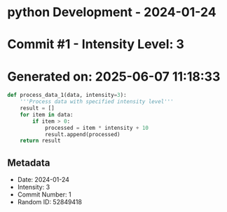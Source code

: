 ﻿# python Development - 2024-01-24
# Commit #1 - Intensity Level: 3
# Generated on: 2025-06-07 11:18:33
```python
def process_data_1(data, intensity=3):
    '''Process data with specified intensity level'''
    result = []
    for item in data:
        if item > 0:
            processed = item * intensity + 10
            result.append(processed)
    return result
```
## Metadata
- Date: 2024-01-24
- Intensity: 3
- Commit Number: 1
- Random ID: 52849418

